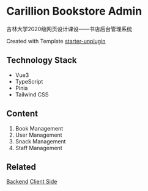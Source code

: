# Carillion Bookstore Admin

吉林大学2020级网页设计课设——书店后台管理系统

Created with Template [starter-unplugin](https://github.com/OceanPresentChao/starter-unplugin)

## Technology Stack

- Vue3
- TypeScript
- Pinia
- Tailwind CSS

## Content

1. Book Management
2. User Management
3. Snack Management
4. Staff Management

## Related
[Backend](https://github.com/Yurzi/carillion_bookstore_backend)
[Client Side](https://gitee.com/linexus/carillonbookstore)
